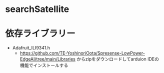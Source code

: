 # searchSatellite

# 依存ライブラリー

- Adafruit_ILI9341.h
  - https://github.com/TE-YoshinoriOota/Spresense-LowPower-EdgeAI/tree/main/Libraries からzipをダウンロードしてarduion IDEの機能でインストールする

